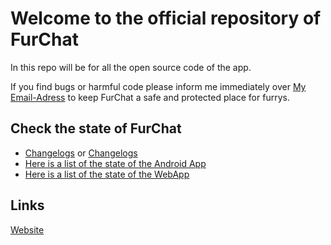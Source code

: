 # Welcome to the official repository of FurChat
In this repo will be for all the open source code of the app.

If you find bugs or harmful code please inform me immediately over [My Email-Adress](mailto:kimjonas.kr@icloud.com)
to keep FurChat a safe and protected place for furrys.

## Check the state of FurChat
- [Changelogs](/cangelogs.md) or [Changelogs](https://www.furchat.de/changelogs)
- [Here is a list of the state of the Android App](/a-app-list.md)
- [Here is a list of the state of the WebApp](/mobilewebapp.md)

## Links
[Website](https://www.furchat.de)
